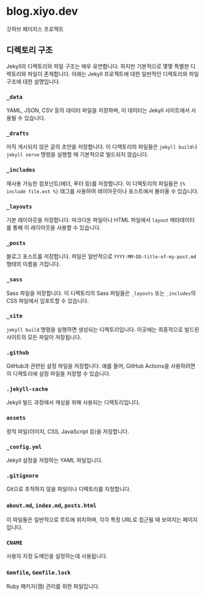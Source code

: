 # blog.xiyo.dev

깃허브 페이지스 프로젝트

## 디렉토리 구조

Jekyll의 디렉토리와 파일 구조는 매우 유연합니다. 하지만 기본적으로 몇몇 특별한 디렉토리와 파일이 존재합니다. 아래는 Jekyll 프로젝트에 대한 일반적인 디렉토리와 파일 구조에 대한 설명입니다.

### `_data`

YAML, JSON, CSV 등의 데이터 파일을 저장하며, 이 데이터는 Jekyll 사이트에서 사용될 수 있습니다.

### `_drafts`

아직 게시되지 않은 글의 초안을 저장합니다. 이 디렉토리의 파일들은 `jekyll build`나 `jekyll serve` 명령을 실행할 때 기본적으로 빌드되지 않습니다.

### `_includes`

재사용 가능한 컴포넌트(헤더, 푸터 등)를 저장합니다. 이 디렉토리의 파일들은 `{% include file.ext %}` 태그를 사용하여 레이아웃이나 포스트에서 불러올 수 있습니다.

### `_layouts`

기본 레이아웃을 저장합니다. 마크다운 파일이나 HTML 파일에서 `layout` 메타데이터를 통해 이 레이아웃을 사용할 수 있습니다.

### `_posts`

블로그 포스트를 저장합니다. 파일은 일반적으로 `YYYY-MM-DD-title-of-my-post.md` 형태의 이름을 가집니다.

### `_sass`

Sass 파일을 저장합니다. 이 디렉토리의 Sass 파일들은 `_layouts` 또는 `_includes`의 CSS 파일에서 임포트할 수 있습니다.

### `_site`

`jekyll build` 명령을 실행하면 생성되는 디렉토리입니다. 이곳에는 최종적으로 빌드된 사이트의 모든 파일이 저장됩니다.

### `.github`

GitHub과 관련된 설정 파일을 저장합니다. 예를 들어, GitHub Actions을 사용하려면 이 디렉토리에 설정 파일을 저장할 수 있습니다.

### `.jekyll-cache`

Jekyll 빌드 과정에서 캐싱을 위해 사용되는 디렉토리입니다.

### `assets`

정적 파일(이미지, CSS, JavaScript 등)을 저장합니다.

### `_config.yml`

Jekyll 설정을 저장하는 YAML 파일입니다.

### `.gitignore`

Git으로 추적하지 않을 파일이나 디렉토리를 지정합니다.

### `about.md`, `index.md`, `posts.html`

이 파일들은 일반적으로 루트에 위치하며, 각각 특정 URL로 접근될 때 보여지는 페이지입니다.

### `CNAME`

사용자 지정 도메인을 설정하는데 사용됩니다.

### `Gemfile`, `Gemfile.lock`

Ruby 패키지(젬) 관리를 위한 파일입니다.
